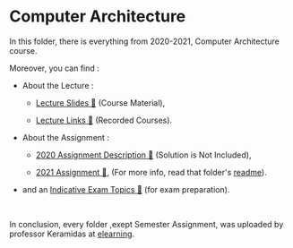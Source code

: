# Computer Architecture

In this folder, there is everything from 2020-2021, Computer Architecture course.
<br />

Moreover, you can find :
* About the Lecture :
    * [Lecture Slides 📂](https://github.com/tsingi-chris/CSD-Auth/tree/main/3rd%20Semester/Computer%20Architecture/Lecture%20Slides%202021-2022) (Course Material),

    * [Lecture Links 📂](https://github.com/tsingi-chris/CSD-Auth/blob/main/3rd%20Semester/Computer%20Architecture/Lectures%20Links%202020-2021/CA_Recordered_Lectures_2020_FINALE.pdf) (Recorded Courses).

* About the Assignment :
    * [2020 Assignment Description 📂](https://github.com/tsingi-chris/CSD-Auth/blob/main/3rd%20Semester/Computer%20Architecture/2020%20Assignment%20Description/CA_AUTH_Project_2020_new_Keramidas.pdf) (Solution is Not Included),
    
    * [2021 Assignment 📂](https://github.com/tsingi-chris/CSD-Auth/tree/main/3rd%20Semester/Computer%20Architecture/2021%20Assignment), (For more info, read that folder's [readme](https://github.com/tsingi-chris/CSD-Auth/tree/main/3rd%20Semester/Computer%20Architecture/2021%20Assignment#2021-computer-architecture-assignment)).

* and an [Indicative Exam Topics 📂](https://github.com/tsingi-chris/CSD-Auth/blob/main/3rd%20Semester/Computer%20Architecture/Indicative%20Exam%20Topics/Themata.AUTH_CA_SEPT_2021.pdf) (for exam preparation).

<br />

In conclusion, every folder ,exept Semester Assignment, was uploaded by professor Keramidas at [elearning](https://elearning.auth.gr/course/view.php?id=8100).
